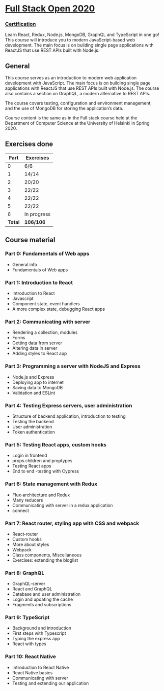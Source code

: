 # [Full Stack Open 2020](https://fullstackopen.com/en/)

### [Certification](https://studies.cs.helsinki.fi/stats/api/certificate/fullstackopen/en/8e49acee2465ae2b916270b0ef7a043a)

Learn React, Redux, Node.js, MongoDB, GraphQL and TypeScript in one go! This course will introduce you to modern JavaScript-based web development. The main focus is on building single page applications with ReactJS that use REST APIs built with Node.js.

## General

This course serves as an introduction to modern web application development with JavaScript. The main focus is on building single page applications with ReactJS that use REST APIs built with Node.js. The course also contains a section on GraphQL, a modern alternative to REST APIs.

The course covers testing, configuration and environment management, and the use of MongoDB for storing the application’s data.

Course content is the same as in the Full stack course held at the Department of Computer Science at the University of Helsinki in Spring 2020.

## Exercises done

| Part      | Exercises   |
| --------- | ----------- |
| 0         | 6/6         |
| 1         | 14/14       |
| 2         | 20/20       |
| 3         | 22/22       |
| 4         | 22/22       |
| 5         | 22/22       |
| 6         | In progress |
| **Total** | **106/106** |

## Course material

### Part 0: Fundamentals of Web apps

- General info
- Fundamentals of Web apps

### Part 1: Introduction to React

- Introduction to React
- Javascript
- Component state, event handlers
- A more complex state, debugging React apps

### Part 2: Communicating with server

- Rendering a collection, modules
- Forms
- Getting data from server
- Altering data in server
- Adding styles to React app

### Part 3: Programming a server with NodeJS and Express

- Node.js and Express
- Deploying app to internet
- Saving data to MongoDB
- Validation and ESLint

### Part 4: Testing Express servers, user administration

- Structure of backend application, introduction to testing
- Testing the backend
- User administration
- Token authentication

### Part 5: Testing React apps, custom hooks

- Login in frontend
- props.children and proptypes
- Testing React apps
- End to end -testing with Cypress

### Part 6: State management with Redux

- Flux-architecture and Redux
- Many reducers
- Communicating with server in a redux application
- connect

### Part 7: React router, styling app with CSS and webpack

- React-router
- Custom hooks
- More about styles
- Webpack
- Class components, Miscellaneous
- Exercises: extending the bloglist

### Part 8: GraphQL

- GraphQL-server
- React and GraphQL
- Database and user administration
- Login and updating the cache
- Fragments and subscriptions

### Part 9: TypeScript

- Background and introduction
- First steps with Typescript
- Typing the express app
- React with types

### Part 10: React Native

- Introduction to React Native
- React Native basics
- Communicating with server
- Testing and extending our application
